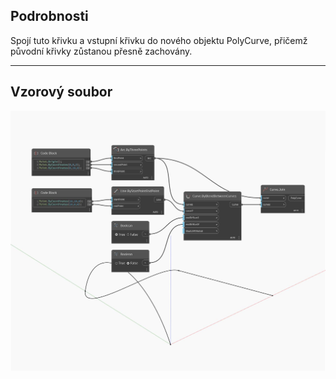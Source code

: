 ## Podrobnosti
Spojí tuto křivku a vstupní křivku do nového objektu PolyCurve, přičemž původní křivky zůstanou přesně zachovány.
___
## Vzorový soubor

![Join](./Autodesk.DesignScript.Geometry.Curve.Join_img.jpg)

